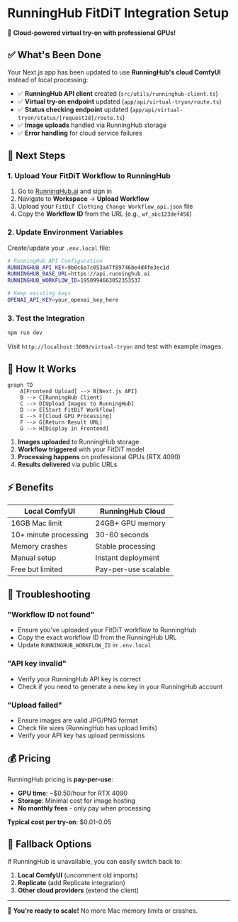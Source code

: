 # RunningHub FitDiT Integration Setup

🚀 **Cloud-powered virtual try-on with professional GPUs!**

## ✅ What's Been Done

Your Next.js app has been updated to use **RunningHub's cloud ComfyUI** instead of local processing:

- ✅ **RunningHub API client** created (`src/utils/runninghub-client.ts`)
- ✅ **Virtual try-on endpoint** updated (`app/api/virtual-tryon/route.ts`)
- ✅ **Status checking endpoint** updated (`app/api/virtual-tryon/status/[requestId]/route.ts`)
- ✅ **Image uploads** handled via RunningHub storage
- ✅ **Error handling** for cloud service failures

## 🎯 Next Steps

### 1. **Upload Your FitDiT Workflow to RunningHub**

1. Go to [RunningHub.ai](https://www.runninghub.ai/) and sign in
2. Navigate to **Workspace** → **Upload Workflow**
3. Upload your `FitDiT Clothing Change Workflow_api.json` file
4. Copy the **Workflow ID** from the URL (e.g., `wf_abc123def456`)

### 2. **Update Environment Variables**

Create/update your `.env.local` file:

```bash
# RunningHub API Configuration
RUNNINGHUB_API_KEY=9b0c6a7c053a47f89746be4d4fe3ec1d
RUNNINGHUB_BASE_URL=https://api.runninghub.ai
RUNNINGHUB_WORKFLOW_ID=1950994663052353537

# Keep existing keys
OPENAI_API_KEY=your_openai_key_here
```

### 3. **Test the Integration**

```bash
npm run dev
```

Visit `http://localhost:3000/virtual-tryon` and test with example images.

## 🔧 How It Works

```mermaid
graph TD
    A[Frontend Upload] --> B[Next.js API]
    B --> C[RunningHub Client]
    C --> D[Upload Images to RunningHub]
    D --> E[Start FitDiT Workflow]
    E --> F[Cloud GPU Processing]
    F --> G[Return Result URL]
    G --> H[Display in Frontend]
```

1. **Images uploaded** to RunningHub storage
2. **Workflow triggered** with your FitDiT model
3. **Processing happens** on professional GPUs (RTX 4090)
4. **Results delivered** via public URLs

## ⚡ Benefits

| Local ComfyUI | RunningHub Cloud |
|---------------|------------------|
| 16GB Mac limit | 24GB+ GPU memory |
| 10+ minute processing | 30-60 seconds |
| Memory crashes | Stable processing |
| Manual setup | Instant deployment |
| Free but limited | Pay-per-use scalable |

## 🐛 Troubleshooting

### **"Workflow ID not found"**
- Ensure you've uploaded your FitDiT workflow to RunningHub
- Copy the exact workflow ID from the RunningHub URL
- Update `RUNNINGHUB_WORKFLOW_ID` in `.env.local`

### **"API key invalid"**
- Verify your RunningHub API key is correct
- Check if you need to generate a new key in your RunningHub account

### **"Upload failed"**
- Ensure images are valid JPG/PNG format
- Check file sizes (RunningHub has upload limits)
- Verify your API key has upload permissions

## 💰 Pricing

RunningHub pricing is **pay-per-use**:
- **GPU time**: ~$0.50/hour for RTX 4090
- **Storage**: Minimal cost for image hosting
- **No monthly fees** - only pay when processing

**Typical cost per try-on**: $0.01-0.05

## 🔄 Fallback Options

If RunningHub is unavailable, you can easily switch back to:
1. **Local ComfyUI** (uncomment old imports)
2. **Replicate** (add Replicate integration)
3. **Other cloud providers** (extend the client)

---

🎉 **You're ready to scale!** No more Mac memory limits or crashes. 